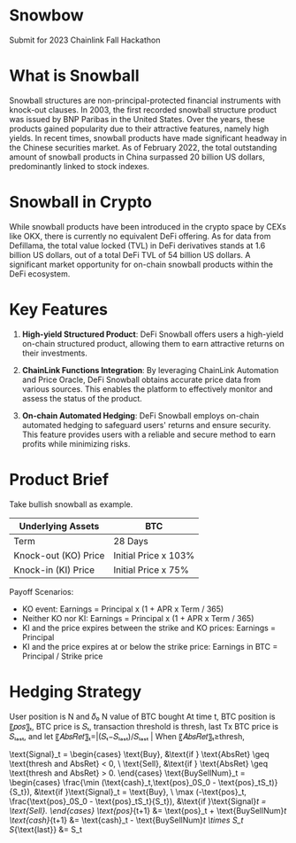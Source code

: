 
# Snowbow

Submit for 2023 Chainlink Fall Hackathon

# What is Snowball

Snowball structures are non-principal-protected financial instruments with knock-out clauses. In 2003, the first recorded snowball structure product was issued by BNP Paribas in the United States. Over the years, these products gained popularity due to their attractive features, namely high yields. In recent times, snowball products have made significant headway in the Chinese securities market. As of February 2022, the total outstanding amount of snowball products in China surpassed 20 billion US dollars, predominantly linked to stock indexes.

# Snowball in Crypto

While snowball products have been introduced in the crypto space by CEXs like OKX, there is currently no equivalent DeFi offering. As for data from Defillama, the total value locked (TVL) in DeFi derivatives stands at 1.6 billion US dollars, out of a total DeFi TVL of 54 billion US dollars. A significant market opportunity for on-chain snowball products within the DeFi ecosystem.

# Key Features

1. **High-yield Structured Product**: DeFi Snowball offers users a high-yield on-chain structured product, allowing them to earn attractive returns on their investments.

2. **ChainLink Functions Integration**: By leveraging ChainLink Automation and Price Oracle, DeFi Snowball obtains accurate price data from various sources. This enables the platform to effectively monitor and assess the status of the product.

3. **On-chain Automated Hedging**: DeFi Snowball employs on-chain automated hedging to safeguard users' returns and ensure security. This feature provides users with a reliable and secure method to earn profits while minimizing risks.

# Product Brief

Take bullish snowball as example.

| Underlying Assets              | BTC              |
|-------------------------------|-----------|
| Term                                   | 28 Days        |
| Knock-out (KO) Price        | Initial Price x 103% |
| Knock-in (KI) Price           | Initial Price x 75%  |

Payoff Scenarios:

- KO event: Earnings = Principal x (1 + APR x Term / 365)
- Neither KO nor KI: Earnings = Principal x (1 + APR x Term / 365)
- KI and the price expires between the strike and KO prices: Earnings = Principal
- KI and the price expires at or below the strike price: Earnings in BTC = Principal / Strike price

# Hedging Strategy
User position is N and 𝛿₀ N value of BTC bought
At time t, BTC position is 〖𝑝𝑜𝑠〗ₜ, BTC price is 𝑆ₜ, transaction threshold is thresh, last Tx BTC price is 𝑆ₗₐₛₜ, and let 〖𝐴𝑏𝑠𝑅𝑒𝑡〗ₜ=|(𝑆ₜ−𝑆ₗₐₛₜ)/𝑆ₗₐₛₜ |
When 〖𝐴𝑏𝑠𝑅𝑒𝑡〗ₜ≥thresh,

\text{Signal}_t = \begin{cases} \text{Buy}, &\text{if } \text{AbsRet} \geq \text{thresh and AbsRet} < 0, \\ \text{Sell}, &\text{if } \text{AbsRet} \geq \text{thresh and AbsRet} > 0. \end{cases}
\text{BuySellNum}_t = \begin{cases} \frac{\min (\text{cash}_t,\text{pos}_0S_0 - \text{pos}_tS_t)} {S_t}), &\text{if }\text{Signal}_t = \text{Buy}, \\
\max (-\text{pos}_t, \frac{\text{pos}_0S_0 - \text{pos}_tS_t}{S_t}), &\text{if }\text{Signal}_t = \text{Sell}. \end{cases}
\text{pos}_{t+1} &= \text{pos}_t + \text{BuySellNum}_t 
\text{cash}_{t+1} &= \text{cash}_t - \text{BuySellNum}_t \times S_t 
S_{\text{last}} &= S_t


